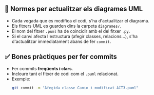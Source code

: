 ## 📌 Normes per actualitzar els diagrames UML

- Cada vegada que es modifica el codi, s'ha d'actualitzar el diagrama.
- Els fitxers UML es guarden dins la carpeta `diagrames/`.
- El nom del fitxer `.puml` ha de coincidir amb el del fitxer `.py`.
- Si el canvi afecta l'estructura (afegir classes, relacions...), s'ha d'actualitzar immediatament abans de fer `commit`.

## ✅ Bones pràctiques per fer commits

- Fer commits **freqüents i clars**.
- Incloure tant el fitxer de codi com el `.puml` relacionat.
- Exemple:
  ```bash
  git commit -m "Afegida classe Camio i modificat ACT3.puml"
